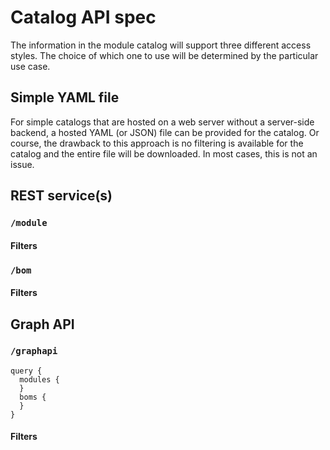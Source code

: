 # Catalog API spec

The information in the module catalog will support three different access styles. The choice of which one to use will be determined by the particular use case.

## Simple YAML file

For simple catalogs that are hosted on a web server without a server-side backend, a hosted YAML (or JSON) file can be provided for the catalog. Or course, the drawback to this approach is no filtering is available for the catalog and the entire file will be downloaded. In most cases, this is not an issue. 

## REST service(s)

### `/module`

#### Filters

### `/bom`

#### Filters

## Graph API

### `/graphapi`

```
query {
  modules {
  }
  boms {
  }
}
```

#### Filters

